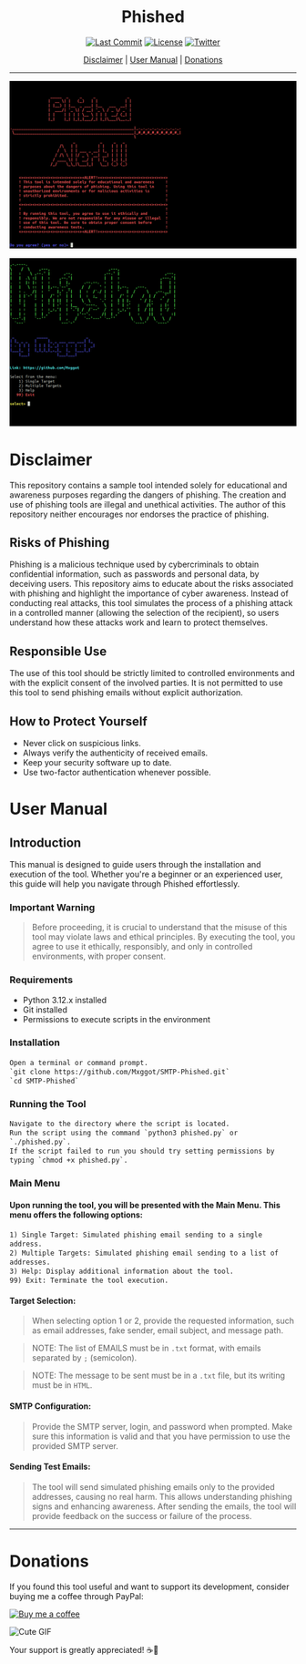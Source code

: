 <div align="center">
  <h1>Phished</h1>
</div>

<div align="center">
 
  [![Last Commit](https://img.shields.io/github/last-commit/Mxggot/SMTP-Phished/main)](https://github.com/Mxggot/SMTP-Phished/commits/main/)
  [![License](https://img.shields.io/badge/License-MIT-violet.svg)](https://github.com/Mxggot/SMTP-Phished/blob/main/LICENSE)
  [![Twitter](https://img.shields.io/twitter/follow/yoboireica)](https://twitter.com/yoboireica)
</div>


<div align="center">
  <a href="#disclaimer">Disclaimer</a> |
  <a href="#user-manual">User Manual</a> |
  <a href="#donations">Donations</a>
</div>

---

![Phished Alert](https://github.com/Mxggot/SMTP-Phished/blob/main/photos/phished-alert.png)

![Phished Main Menu](https://github.com/Mxggot/SMTP-Phished/blob/main/photos/phished-mainmenu.png)

# Disclaimer

This repository contains a sample tool intended solely for educational and awareness purposes regarding the dangers of phishing. The creation and use of phishing tools are illegal and unethical activities. The author of this repository neither encourages nor endorses the practice of phishing.

## Risks of Phishing

Phishing is a malicious technique used by cybercriminals to obtain confidential information, such as passwords and personal data, by deceiving users. This repository aims to educate about the risks associated with phishing and highlight the importance of cyber awareness. Instead of conducting real attacks, this tool simulates the process of a phishing attack in a controlled manner (allowing the selection of the recipient), so users understand how these attacks work and learn to protect themselves.

## Responsible Use

The use of this tool should be strictly limited to controlled environments and with the explicit consent of the involved parties. It is not permitted to use this tool to send phishing emails without explicit authorization.

## How to Protect Yourself

- Never click on suspicious links.
- Always verify the authenticity of received emails.
- Keep your security software up to date.
- Use two-factor authentication whenever possible.

# User Manual

## Introduction

This manual is designed to guide users through the installation and execution of the tool. Whether you're a beginner or an experienced user, this guide will help you navigate through Phished effortlessly.

### Important Warning

> Before proceeding, it is crucial to understand that the misuse of this tool may violate laws and ethical principles. By executing the tool, you agree to use it ethically, responsibly, and only in controlled environments, with proper consent.

### Requirements

- Python 3.12.x installed
- Git installed 
- Permissions to execute scripts in the environment
    
### Installation

    Open a terminal or command prompt.    
    `git clone https://github.com/Mxggot/SMTP-Phished.git`
    `cd SMTP-Phished`

### Running the Tool

    Navigate to the directory where the script is located.
    Run the script using the command `python3 phished.py` or `./phished.py`.
    If the script failed to run you should try setting permissions by typing `chmod +x phished.py`.

### Main Menu

#### Upon running the tool, you will be presented with the Main Menu. This menu offers the following options:

    1) Single Target: Simulated phishing email sending to a single address.
    2) Multiple Targets: Simulated phishing email sending to a list of addresses.
    3) Help: Display additional information about the tool.
    99) Exit: Terminate the tool execution.

#### Target Selection:

> When selecting option 1 or 2, provide the requested information, such as email addresses, fake sender, email subject, and message path.

> NOTE: The list of EMAILS must be in `.txt` format, with emails separated by `;` (semicolon).

> NOTE: The message to be sent must be in a `.txt` file, but its writing must be in `HTML`.

#### SMTP Configuration:

> Provide the SMTP server, login, and password when prompted. Make sure this information is valid and that you have permission to use the provided SMTP server.

#### Sending Test Emails:

> The tool will send simulated phishing emails only to the provided addresses, causing no real harm. This allows understanding phishing signs and enhancing awareness.
> After sending the emails, the tool will provide feedback on the success or failure of the process.

---

# Donations

If you found this tool useful and want to support its development, consider buying me a coffee through PayPal:

[![Buy me a coffee](https://img.shields.io/badge/Buy%20me%20a%20coffee-Donate-blue.svg)](https://paypal.me/rainierteoxon7?country.x=PH&locale.x=en_US)

<img src="https://gifdb.com/images/high/dancing-roach-insect-796v3spbhd1lipzk.webp" alt="Cute GIF" width="101">

Your support is greatly appreciated! ☕️🙏 
